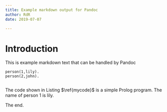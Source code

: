 ```yaml
---
title: Example markdown output for Pandoc
author: RdR
date: 2019-07-07

---
```


# Introduction
This is example markdown text that can be handled by Pandoc

~~~{ .prolog label=mycode caption="Example code" numbers=left }
person(1,lily).
person(2,john).


~~~


The code shown in Listing $\ref{mycode}$ is a simple Prolog program.
The name of person 1 is lily.

The end.
